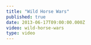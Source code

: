 ```yaml
---
title: "Wild Horse Wars"
published: true
date: 2013-06-17T09:00:00.000Z
video: wild-horse-wars
type: video
---
```

